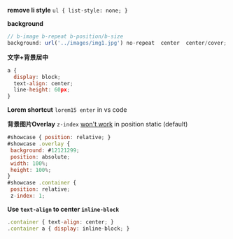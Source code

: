 
**remove li style**
`ul { list-style: none; }`

**background**
```js
// b-image b-repeat b-position/b-size
background: url('../images/img1.jpg') no-repeat  center  center/cover;
```

**文字+背景居中**
```js
a {
  display: block;
  text-align: center;
  line-height: 60px;
}
```

**Lorem shortcut**
`lorem15 enter` in vs code

 **背景图片Overlay**
 `z-index` [won't work](https://stackoverflow.com/a/9191845) in position static (default)
 ```js
 #showcase { position: relative; }
 #showcase .overlay {
  background: #12121299;
  position: absolute;
  width: 100%;
  height: 100%;
}
#showcase .container {
  position: relative;
  z-index: 1;
```

**Use `text-align` to center `inline-block`**
```js
.container { text-align: center; }
.container a { display: inline-block; }
```